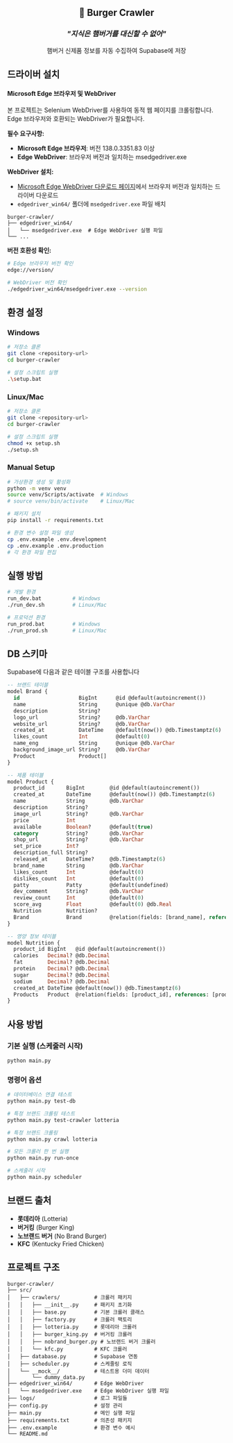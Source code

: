 <div align="center">
  <h2>🍔 Burger Crawler</h2>
  <h3><b><i>"지식은 햄버거를 대신할 수 없어"</i></b></h3>
  <p>햄버거 신제품 정보를 자동 수집하여 Supabase에 저장</p>
</div>

## 드라이버 설치

#### Microsoft Edge 브라우저 및 WebDriver

본 프로젝트는 Selenium WebDriver를 사용하여 동적 웹 페이지를 크롤링합니다. Edge 브라우저와 호환되는 WebDriver가 필요합니다.

**필수 요구사항:**

- **Microsoft Edge 브라우저**: 버전 138.0.3351.83 이상
- **Edge WebDriver**: 브라우저 버전과 일치하는 msedgedriver.exe

**WebDriver 설치:**

- [Microsoft Edge WebDriver 다운로드 페이지](https://developer.microsoft.com/en-us/microsoft-edge/tools/webdriver/)에서 브라우저 버전과 일치하는 드라이버 다운로드
- `edgedriver_win64/` 폴더에 `msedgedriver.exe` 파일 배치

```
burger-crawler/
├── edgedriver_win64/
│   └── msedgedriver.exe  # Edge WebDriver 실행 파일
└── ...
```

**버전 호환성 확인:**

```bash
# Edge 브라우저 버전 확인
edge://version/

# WebDriver 버전 확인
./edgedriver_win64/msedgedriver.exe --version
```

## 환경 설정

### Windows

```bash
# 저장소 클론
git clone <repository-url>
cd burger-crawler

# 설정 스크립트 실행
.\setup.bat
```

### Linux/Mac

```bash
# 저장소 클론
git clone <repository-url>
cd burger-crawler

# 설정 스크립트 실행
chmod +x setup.sh
./setup.sh
```

### Manual Setup

```bash
# 가상환경 생성 및 활성화
python -m venv venv
source venv/Scripts/activate  # Windows
# source venv/bin/activate    # Linux/Mac

# 패키지 설치
pip install -r requirements.txt

# 환경 변수 설정 파일 생성
cp .env.example .env.development
cp .env.example .env.production
# 각 환경 파일 편집
```

## 실행 방법

```bash
# 개발 환경
run_dev.bat          # Windows
./run_dev.sh         # Linux/Mac

# 프로덕션 환경
run_prod.bat         # Windows
./run_prod.sh        # Linux/Mac
```

## DB 스키마

Supabase에 다음과 같은 테이블 구조를 사용합니다

```sql
-- 브랜드 테이블
model Brand {
  id                   BigInt      @id @default(autoincrement())
  name                 String      @unique @db.VarChar
  description          String?
  logo_url             String?     @db.VarChar
  website_url          String?     @db.VarChar
  created_at           DateTime    @default(now()) @db.Timestamptz(6)
  likes_count          Int         @default(0)
  name_eng             String      @unique @db.VarChar
  background_image_url String?     @db.VarChar
  Product              Product[]
}

-- 제품 테이블
model Product {
  product_id       BigInt        @id @default(autoincrement())
  created_at       DateTime      @default(now()) @db.Timestamptz(6)
  name             String        @db.VarChar
  description      String?
  image_url        String?       @db.VarChar
  price            Int
  available        Boolean?      @default(true)
  category         String?       @db.VarChar
  shop_url         String?       @db.VarChar
  set_price        Int?
  description_full String?
  released_at      DateTime?     @db.Timestamptz(6)
  brand_name       String        @db.VarChar
  likes_count      Int           @default(0)
  dislikes_count   Int           @default(0)
  patty            Patty         @default(undefined)
  dev_comment      String?       @db.VarChar
  review_count     Int           @default(0)
  score_avg        Float         @default(0) @db.Real
  Nutrition        Nutrition?
  Brand            Brand         @relation(fields: [brand_name], references: [name])
}

-- 영양 정보 테이블
model Nutrition {
  product_id BigInt   @id @default(autoincrement())
  calories   Decimal? @db.Decimal
  fat        Decimal? @db.Decimal
  protein    Decimal? @db.Decimal
  sugar      Decimal? @db.Decimal
  sodium     Decimal? @db.Decimal
  created_at DateTime @default(now()) @db.Timestamptz(6)
  Products   Product  @relation(fields: [product_id], references: [product_id])
}
```

## 사용 방법

### 기본 실행 (스케줄러 시작)

```bash
python main.py
```

### 명령어 옵션

```bash
# 데이터베이스 연결 테스트
python main.py test-db

# 특정 브랜드 크롤링 테스트
python main.py test-crawler lotteria

# 특정 브랜드 크롤링
python main.py crawl lotteria

# 모든 크롤러 한 번 실행
python main.py run-once

# 스케줄러 시작
python main.py scheduler
```

## 브랜드 출처

- **롯데리아** (Lotteria)
- **버거킹** (Burger King)
- **노브랜드 버거** (No Brand Burger)
- **KFC** (Kentucky Fried Chicken)

## 프로젝트 구조

```
burger-crawler/
├── src/
│   ├── crawlers/           # 크롤러 패키지
│   │   ├── __init__.py     # 패키지 초기화
│   │   ├── base.py         # 기본 크롤러 클래스
│   │   ├── factory.py      # 크롤러 팩토리
│   │   ├── lotteria.py     # 롯데리아 크롤러
│   │   ├── burger_king.py  # 버거킹 크롤러
│   │   ├── nobrand_burger.py # 노브랜드 버거 크롤러
│   │   └── kfc.py          # KFC 크롤러
│   ├── database.py         # Supabase 연동
│   ├── scheduler.py        # 스케줄링 로직
│   └── __mock__/           # 테스트용 더미 데이터
│       └── dummy_data.py
├── edgedriver_win64/       # Edge WebDriver
│   └── msedgedriver.exe    # Edge WebDriver 실행 파일
├── logs/                   # 로그 파일들
├── config.py               # 설정 관리
├── main.py                 # 메인 실행 파일
├── requirements.txt        # 의존성 패키지
├── .env.example            # 환경 변수 예시
└── README.md
```
